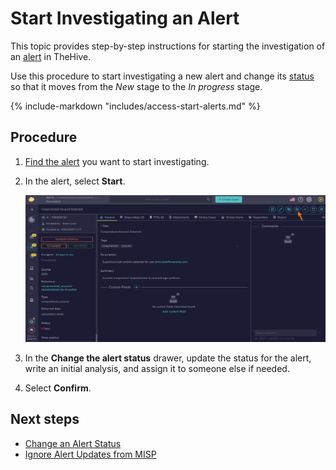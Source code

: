 # Start Investigating an Alert

This topic provides step-by-step instructions for starting the investigation of an [alert](about-alerts.md) in TheHive.

Use this procedure to start investigating a new alert and change its [status](../../../administration/status/about-statuses.md) so that it moves from the *New* stage to the *In progress* stage.

{% include-markdown "includes/access-start-alerts.md" %}

<h2>Procedure</h2>

1. [Find the alert](./search-for-alerts/find-an-alert.md) you want to start investigating.

2. In the alert, select **Start**.

    ![Start investigating an alert](../../../images/user-guides/analyst-corner/alerts/start-an-alert.png)

3. In the **Change the alert status** drawer, update the status for the alert, write an initial analysis, and assign it to someone else if needed.

4. Select **Confirm**.

<h2>Next steps</h2>

* [Change an Alert Status](change-status-alert.md)
* [Ignore Alert Updates from MISP](ignore-alert-updates-misp.md)